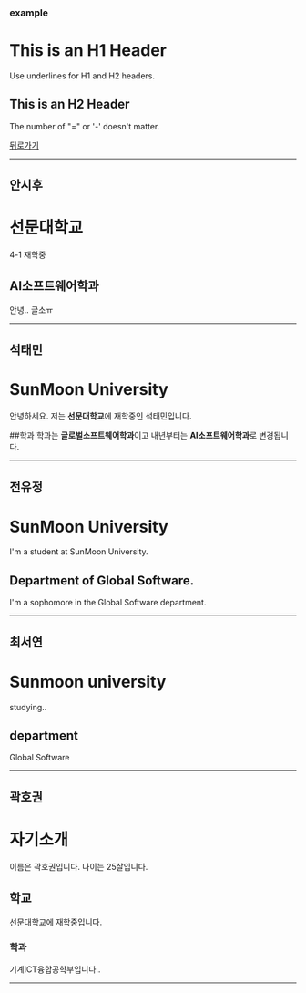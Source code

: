 ### example

This is an H1 Header  
=====  
Use underlines for H1 and H2 headers.  
  
  
This is an H2 Header  
-----  
The number of "=" or '-' doesn't matter.  

[뒤로가기](./README.md)

* * *
## 안시후
선문대학교  
===========  
4-1 재학중  
  
  
AI소프트웨어학과  
------  
안녕.. 글소ㅠ
  _ _ _
## 석태민
# SunMoon University
안녕하세요. 저는 **선문대학교**에 재학중인 석태민입니다.

##학과
학과는 **글로벌소프트웨어학과**이고 내년부터는 **AI소프트웨어학과**로 변경됩니다.
_ _ _
## 전유정
SunMoon University
==========
I'm a student at SunMoon University.

Department of Global Software.
----------
I'm a sophomore in the Global Software department. 
_ _ _
## 최서연

Sunmoon university
=======
studying..

department
-----  
Global Software 
_ _ _
## 곽호권
  
# 자기소개
이름은 곽호권입니다.
나이는 25살입니다.
## 학교
선문대학교에 재학중입니다.
### 학과
기계ICT융합공학부입니다..
_ _ _
